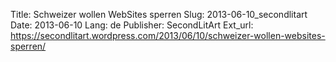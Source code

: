 Title: Schweizer wollen WebSites sperren
Slug: 2013-06-10_secondlitart
Date: 2013-06-10
Lang: de
Publisher: SecondLitArt
Ext_url: https://secondlitart.wordpress.com/2013/06/10/schweizer-wollen-websites-sperren/
